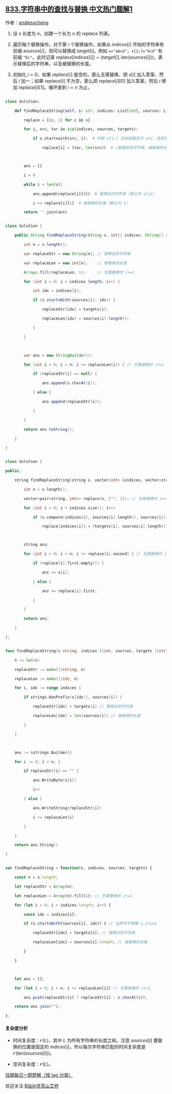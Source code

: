 ## [833.字符串中的查找与替换 中文热门题解1](https://leetcode.cn/problems/find-and-replace-in-string/solutions/100000/xian-xing-zuo-fa-pythonjavacgojs-by-endl-uofo)

作者：[endlesscheng](https://leetcode.cn/u/endlesscheng)
1. 设 $s$ 长度为 $n$，创建一个长为 $n$ 的 $\textit{replace}$ 列表。
2. 遍历每个替换操作。对于第 $i$ 个替换操作，如果从 $\textit{indices}[i]$ 开始的字符串有前缀 $\textit{sources}[i]$，则可以替换成 $\textit{target}[i]$。例如 `s="abcd"`，`s[1:]="bcd"` 有前缀 `"bc"`。此时记录 $\textit{replace}[\textit{indices}[i]] = (\textit{target}[i], \text{len}(\textit{sources}[i]))$，表示替换后的字符串，以及被替换的长度。
3. 初始化 $i=0$，如果 $\textit{replace}[i]$ 是空的，那么无需替换，把 $s[i]$ 加入答案，然后 $i$ 加一；如果 $\textit{replace}[i]$ 不为空，那么把 $\textit{replace}[i][0]$ 加入答案，然后 $i$ 增加 $\textit{replace}[i][1]$。循环直到 $i=n$ 为止。

```py [sol-Python3]
class Solution:
    def findReplaceString(self, s: str, indices: List[int], sources: List[str], targets: List[str]) -> str:
        replace = [(c, 1) for c in s]
        for i, src, tar in zip(indices, sources, targets):
            if s.startswith(src, i):  # 判断 s[i:] 的前缀是否为 src，这样写无需切片
                replace[i] = (tar, len(src))  # (替换后的字符串，被替换的长度)

        ans = []
        i = 0
        while i < len(s):
            ans.append(replace[i][0])  # 替换后的字符串（默认为 s[i]）
            i += replace[i][1]  # 被替换的长度（默认为 1）
        return ''.join(ans)
```

```java [sol-Java]
class Solution {
    public String findReplaceString(String s, int[] indices, String[] sources, String[] targets) {
        int n = s.length();
        var replaceStr = new String[n]; // 替换后的字符串
        var replaceLen = new int[n];    // 被替换的长度
        Arrays.fill(replaceLen, 1);     // 无需替换时 i+=1
        for (int i = 0; i < indices.length; i++) {
            int idx = indices[i];
            if (s.startsWith(sources[i], idx)) {
                replaceStr[idx] = targets[i];
                replaceLen[idx] = sources[i].length();
            }
        }

        var ans = new StringBuilder();
        for (int i = 0; i < n; i += replaceLen[i]) { // 无需替换时 i+=1
            if (replaceStr[i] == null) {
                ans.append(s.charAt(i));
            } else {
                ans.append(replaceStr[i]);
            }
        }
        return ans.toString();
    }
}
```

```cpp [sol-C++]
class Solution {
public:
    string findReplaceString(string s, vector<int> &indices, vector<string> &sources, vector<string> &targets) {
        int n = s.length();
        vector<pair<string, int>> replace(n, {"", 1}); // 无需替换时 i+=1
        for (int i = 0; i < indices.size(); i++)
            if (s.compare(indices[i], sources[i].length(), sources[i]) == 0)
                replace[indices[i]] = {targets[i], sources[i].length()}; // {替换后的字符串，被替换的长度}

        string ans;
        for (int i = 0; i < n; i += replace[i].second) { // 无需替换时 i+=1
            if (replace[i].first.empty()) {
                ans += s[i];
            } else {
                ans += replace[i].first;
            }
        }
        return ans;
    }
};
```

```go [sol-Go]
func findReplaceString(s string, indices []int, sources, targets []string) string {
    n := len(s)
    replaceStr := make([]string, n)
    replaceLen := make([]int, n)
    for i, idx := range indices {
        if strings.HasPrefix(s[idx:], sources[i]) {
            replaceStr[idx] = targets[i] // 替换后的字符串
            replaceLen[idx] = len(sources[i]) // 被替换的长度
        }
    }

    ans := &strings.Builder{}
    for i := 0; i < n; {
        if replaceStr[i] == "" {
            ans.WriteByte(s[i])
            i++
        } else {
            ans.WriteString(replaceStr[i])
            i += replaceLen[i]
        }
    }
    return ans.String()
}
```

```js [sol-JavaScript]
var findReplaceString = function(s, indices, sources, targets) {
    const n = s.length;
    let replaceStr = Array(n);
    let replaceLen = Array(n).fill(1); // 无需替换时 i+=1
    for (let i = 0; i < indices.length; i++) {
        const idx = indices[i];
        if (s.startsWith(sources[i], idx)) { // 这样写不需要 s.slice
            replaceStr[idx] = targets[i]; // 替换后的字符串
            replaceLen[idx] = sources[i].length; // 被替换的长度
        }
    }

    let ans = [];
    for (let i = 0; i < n; i += replaceLen[i]) // 无需替换时 i+=1
        ans.push(replaceStr[i] ? replaceStr[i] : s.charAt(i));
    return ans.join("");
};
```

#### 复杂度分析

- 时间复杂度：$\mathcal{O}(L)$，其中 $L$ 为所有字符串的长度之和。注意 $\textit{sources}[i]$ 要替换的位置是固定的 $\textit{indices}[i]$，所以每次字符串匹配的时间复杂度是 $\mathcal{O}(\text{len}(\textit{sources}[i]))$。
- 空间复杂度：$\mathcal{O}(L)$。

[往期每日一题题解（按 tag 分类）](https://github.com/EndlessCheng/codeforces-go/blob/master/leetcode/SOLUTIONS.md)

欢迎关注 [B站@灵茶山艾府](https://space.bilibili.com/206214)
